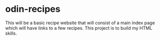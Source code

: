 # odin-recipes
This will be a basic recipe website that will consist of a main index page which will have links to a few recipes.
This project is to build my HTML skills.